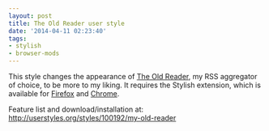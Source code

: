 ```yaml
---
layout: post
title: The Old Reader user style
date: '2014-04-11 02:23:40'
tags:
- stylish
- browser-mods
---
```


This style changes the appearance of [The Old Reader](http://theoldreader.com/), my RSS aggregator of choice, to be more to my liking. It requires the Stylish extension, which is available for [Firefox](https://addons.mozilla.org/en-US/firefox/addon/stylish/?src=external-userstyleshome) and [Chrome](https://chrome.google.com/webstore/detail/fjnbnpbmkenffdnngjfgmeleoegfcffe).

Feature list and download/installation at: http://userstyles.org/styles/100192/my-old-reader